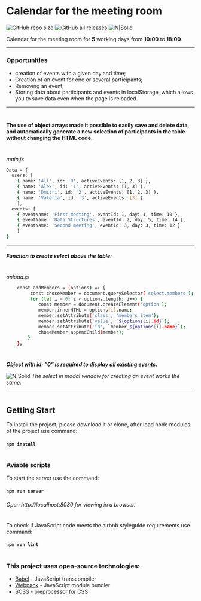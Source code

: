 # __Calendar for the meeting room__
![GitHub repo size](https://img.shields.io/github/repo-size/Rydetery/5-days-calendar?color=green&logo=GitHub&logoColor=green&style=flat-square)  ![GitHub all releases](https://img.shields.io/github/downloads/Rydetery/5-days-calendar/total?logo=GitHub&logoColor=red&style=flat-square)
[![N|Solid](https://i.ibb.co/XsvhKFr/imgonline-com-ua-Resize-Km5w9t-Vzk-R.png)](https://rydetery.github.io/5-days-calendar)

Calendar for the meeting room for __5__ working days from __10:00__ to __18:00__.
***
### Opportunities 
*    creation of events with a given day and time;
*    Creation of an event for one or several participants;
*    Removing an event;
*    Storing data about participants and events in localStorage, which allows you to save data even when the page is reloaded.
    
***
#
 __The use of object arrays made it possible to easily save and delete data, and automatically generate a new selection of participants in the table without changing the HTML code.__
#
_main.js_
```sh
Data = {
  users: [
    { name: 'All', id: '0', activeEvents: [1, 2, 3] },
    { name: 'Alex', id: '1', activeEvents: [1, 3] },
    { name: 'Dmitri', id: '2', activeEvents: [1, 2, 3] },
    { name: 'Valeria', id: '3', activeEvents: [3] }
    ],
  events: [ 
    { eventName: 'First meeting', eventId: 1, day: 1, time: 10 },
    { eventName: 'Data Structures', eventId: 2, day: 5, time: 14 },
    { eventName: 'Second meeting', eventId: 3, day: 3, time: 12 }
    ]
}
```
___
##### Function to create select above the table:
#
_onload.js_
```sh
    const addMembers = (options) => {
         const choseMember = document.querySelector('select.members');
         for (let i = 0; i < options.length; i++) {
            const member = document.createElement('option');
            member.innerHTML = options[i].name;
            member.setAttribute('class', 'members_item');
            member.setAttribute('value', `${options[i].id}`);
            member.setAttribute('id', `member_${options[i].name}`);
            choseMember.appendChild(member);
        }
    };
```
#
___Object with id: "0" is required to display all existing events.___

![N|Solid](https://i.ibb.co/Z2L69FC/image.jpg)
_The select in modal window for creating an event works the same._
***
#
## __Getting Start__
To install the project, please download it or clone, after load node modules of the project use command:
#### `npm install`
#
### __Aviable scripts__
To start the server use the command:
#### `npm run server `
###### Open http://localhost:8080 for viewing in a browser.
#
To check if JavaScript code meets the airbnb styleguide requirements use command:
#### `npm run lint`
#
### This project uses open-source technologies:

* [Babel] - JavaScript transcompiler
* [Webpack] - JavaScript module bundler
* [SCSS] - preprocessor for CSS
#
[Babel]: <https://babeljs.io/>
[Webpack]: <https://webpack.js.org/concepts/>
[SCSS]: <https://github.com/sass/sass>
 
